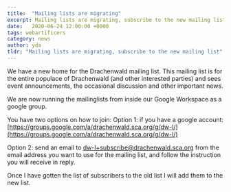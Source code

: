 ```yaml
---
title:  "Mailing lists are migrating"
excerpt: Mailing lists are migrating, subscribe to the new mailing list"
date:   2020-06-24 12:00:00 +0000
tags: webartificers
category: news
author: yda
tldr: "Mailing lists are migrating, subscribe to the new mailing list"
---
```


We have a new home for the Drachenwald mailing list. This mailing list is for the entire populace of Drachenwald (and other interested parties) and sees event announcements, the occasional discussion and other important news.

We are now running the mailinglists from inside our Google Workspace as a google group.


You have two options on how to join:
Option 1: if you have a google account: [https://groups.google.com/a/drachenwald.sca.org/g/dw-l/](https://groups.google.com/a/drachenwald.sca.org/g/dw-l/)

Option 2: send an email to [dw-l+subscribe@drachenwald.sca.org](mailto:dw-l+subscribe@drachenwald.sca.org) from the email address you want to use for the mailing list, and follow the instruction you will receive in reply.

Once I have gotten the list of subscribers to the old list I will add them to the new list.
